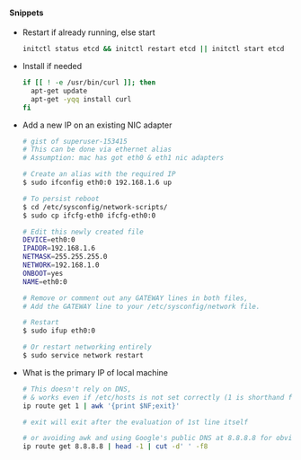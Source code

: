 #### Snippets

- Restart if already running, else start

  ```bash
  initctl status etcd && initctl restart etcd || initctl start etcd
  ```
- Install if needed

  ```bash
  if [[ ! -e /usr/bin/curl ]]; then
    apt-get update
    apt-get -yqq install curl
  fi
  ```
- Add a new IP on an existing NIC adapter

  ```bash
  # gist of superuser-153415
  # This can be done via ethernet alias
  # Assumption: mac has got eth0 & eth1 nic adapters

  # Create an alias with the required IP
  $ sudo ifconfig eth0:0 192.168.1.6 up

  # To persist reboot
  $ cd /etc/sysconfig/network-scripts/
  $ sudo cp ifcfg-eth0 ifcfg-eth0:0

  # Edit this newly created file
  DEVICE=eth0:0
  IPADDR=192.168.1.6
  NETMASK=255.255.255.0
  NETWORK=192.168.1.0
  ONBOOT=yes
  NAME=eth0:0

  # Remove or comment out any GATEWAY lines in both files,
  # Add the GATEWAY line to your /etc/sysconfig/network file. 

  # Restart
  $ sudo ifup eth0:0 

  # Or restart networking entirely
  $ sudo service network restart
  ```
- What is the primary IP of local machine

  ```bash
  # This doesn't rely on DNS, 
  # & works even if /etc/hosts is not set correctly (1 is shorthand for 1.0.0.0):
  ip route get 1 | awk '{print $NF;exit}'
  
  # exit will exit after the evaluation of 1st line itself
  
  # or avoiding awk and using Google's public DNS at 8.8.8.8 for obviousness:
  ip route get 8.8.8.8 | head -1 | cut -d' ' -f8
  ```
